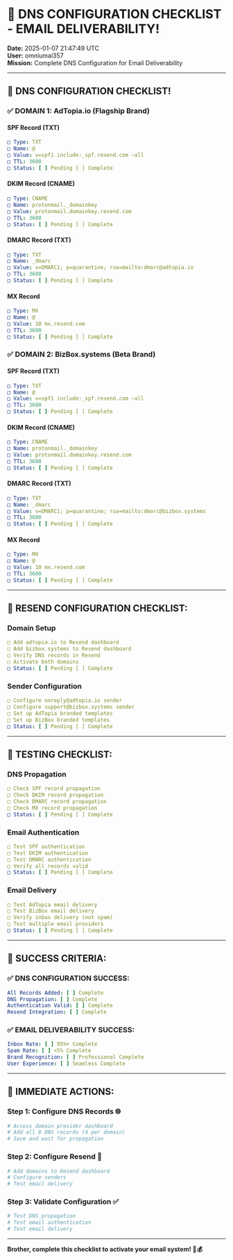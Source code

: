 # 🚨 **DNS CONFIGURATION CHECKLIST - EMAIL DELIVERABILITY!**
**Date:** 2025-01-07 21:47:49 UTC  
**User:** omniumai357  
**Mission:** Complete DNS Configuration for Email Deliverability  

---

## 🎯 **DNS CONFIGURATION CHECKLIST!**

### ✅ **DOMAIN 1: AdTopia.io (Flagship Brand)**

#### **SPF Record (TXT)**
```yaml
□ Type: TXT
□ Name: @
□ Value: v=spf1 include:_spf.resend.com ~all
□ TTL: 3600
□ Status: [ ] Pending [ ] Complete
```

#### **DKIM Record (CNAME)**
```yaml
□ Type: CNAME
□ Name: protonmail._domainkey
□ Value: protonmail.domainkey.resend.com
□ TTL: 3600
□ Status: [ ] Pending [ ] Complete
```

#### **DMARC Record (TXT)**
```yaml
□ Type: TXT
□ Name: _dmarc
□ Value: v=DMARC1; p=quarantine; rua=mailto:dmarc@adtopia.io
□ TTL: 3600
□ Status: [ ] Pending [ ] Complete
```

#### **MX Record**
```yaml
□ Type: MX
□ Name: @
□ Value: 10 mx.resend.com
□ TTL: 3600
□ Status: [ ] Pending [ ] Complete
```

### ✅ **DOMAIN 2: BizBox.systems (Beta Brand)**

#### **SPF Record (TXT)**
```yaml
□ Type: TXT
□ Name: @
□ Value: v=spf1 include:_spf.resend.com ~all
□ TTL: 3600
□ Status: [ ] Pending [ ] Complete
```

#### **DKIM Record (CNAME)**
```yaml
□ Type: CNAME
□ Name: protonmail._domainkey
□ Value: protonmail.domainkey.resend.com
□ TTL: 3600
□ Status: [ ] Pending [ ] Complete
```

#### **DMARC Record (TXT)**
```yaml
□ Type: TXT
□ Name: _dmarc
□ Value: v=DMARC1; p=quarantine; rua=mailto:dmarc@bizbox.systems
□ TTL: 3600
□ Status: [ ] Pending [ ] Complete
```

#### **MX Record**
```yaml
□ Type: MX
□ Name: @
□ Value: 10 mx.resend.com
□ TTL: 3600
□ Status: [ ] Pending [ ] Complete
```

---

## 🚨 **RESEND CONFIGURATION CHECKLIST:**

### **Domain Setup**
```yaml
□ Add adtopia.io to Resend dashboard
□ Add bizbox.systems to Resend dashboard
□ Verify DNS records in Resend
□ Activate both domains
□ Status: [ ] Pending [ ] Complete
```

### **Sender Configuration**
```yaml
□ Configure noreply@adtopia.io sender
□ Configure support@bizbox.systems sender
□ Set up AdTopia branded templates
□ Set up BizBox branded templates
□ Status: [ ] Pending [ ] Complete
```

---

## 🎯 **TESTING CHECKLIST:**

### **DNS Propagation**
```yaml
□ Check SPF record propagation
□ Check DKIM record propagation
□ Check DMARC record propagation
□ Check MX record propagation
□ Status: [ ] Pending [ ] Complete
```

### **Email Authentication**
```yaml
□ Test SPF authentication
□ Test DKIM authentication
□ Test DMARC authentication
□ Verify all records valid
□ Status: [ ] Pending [ ] Complete
```

### **Email Delivery**
```yaml
□ Test AdTopia email delivery
□ Test BizBox email delivery
□ Verify inbox delivery (not spam)
□ Test multiple email providers
□ Status: [ ] Pending [ ] Complete
```

---

## 🚨 **SUCCESS CRITERIA:**

### **✅ DNS CONFIGURATION SUCCESS:**
```yaml
All Records Added: [ ] Complete
DNS Propagation: [ ] Complete
Authentication Valid: [ ] Complete
Resend Integration: [ ] Complete
```

### **✅ EMAIL DELIVERABILITY SUCCESS:**
```yaml
Inbox Rate: [ ] 95%+ Complete
Spam Rate: [ ] <5% Complete
Brand Recognition: [ ] Professional Complete
User Experience: [ ] Seamless Complete
```

---

## 🎯 **IMMEDIATE ACTIONS:**

### **Step 1: Configure DNS Records** 🌐
```bash
# Access domain provider dashboard
# Add all 8 DNS records (4 per domain)
# Save and wait for propagation
```

### **Step 2: Configure Resend** 📧
```bash
# Add domains to Resend dashboard
# Configure senders
# Test email delivery
```

### **Step 3: Validate Configuration** ✅
```bash
# Test DNS propagation
# Test email authentication
# Test email delivery
```

---

**Brother, complete this checklist to activate your email system! 🚀💰**
